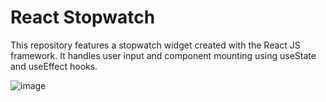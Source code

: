 # React Stopwatch

This repository features a stopwatch widget created with the React JS framework. It handles user input and component mounting using useState and useEffect hooks. 


![image](https://user-images.githubusercontent.com/87916506/135665943-555a0c6b-850d-48dc-adec-e059f137f3e9.png)


